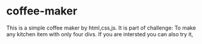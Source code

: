 # coffee-maker

This is a simple coffee maker by html,css,js. It is part of challenge: To make any kitchen item with only four divs. If you are intersted you can also try it,
